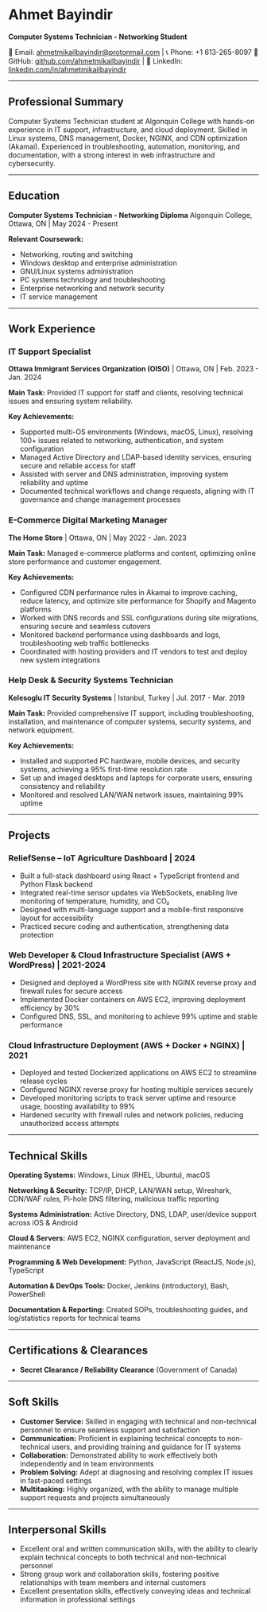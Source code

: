 # Ahmet Bayindir
**Computer Systems Technician - Networking Student**

📧 Email: ahmetmikailbayindir@protonmail.com | 📞 Phone: +1 613-265-8097
🔗 GitHub: [github.com/ahmetmikailbayindir](https://github.com/ahmetmikailbayindir) | 💼 LinkedIn: [linkedin.com/in/ahmetmikailbayindir](https://www.linkedin.com/in/ahmetmikailbayindir/)

---

## Professional Summary

Computer Systems Technician student at Algonquin College with hands-on experience in IT support, infrastructure, and cloud deployment. Skilled in Linux systems, DNS management, Docker, NGINX, and CDN optimization (Akamai). Experienced in troubleshooting, automation, monitoring, and documentation, with a strong interest in web infrastructure and cybersecurity.

---

## Education

**Computer Systems Technician - Networking Diploma**
Algonquin College, Ottawa, ON | May 2024 - Present

**Relevant Coursework:**
- Networking, routing and switching
- Windows desktop and enterprise administration
- GNU/Linux systems administration
- PC systems technology and troubleshooting
- Enterprise networking and network security
- IT service management

---

## Work Experience

### IT Support Specialist
**Ottawa Immigrant Services Organization (OISO)** | Ottawa, ON | Feb. 2023 - Jan. 2024

**Main Task:** Provided IT support for staff and clients, resolving technical issues and ensuring system reliability.

**Key Achievements:**
- Supported multi-OS environments (Windows, macOS, Linux), resolving 100+ issues related to networking, authentication, and system configuration
- Managed Active Directory and LDAP-based identity services, ensuring secure and reliable access for staff
- Assisted with server and DNS administration, improving system reliability and uptime
- Documented technical workflows and change requests, aligning with IT governance and change management processes

### E-Commerce Digital Marketing Manager
**The Home Store** | Ottawa, ON | May 2022 - Jan. 2023

**Main Task:** Managed e-commerce platforms and content, optimizing online store performance and customer engagement.

**Key Achievements:**
- Configured CDN performance rules in Akamai to improve caching, reduce latency, and optimize site performance for Shopify and Magento platforms
- Worked with DNS records and SSL configurations during site migrations, ensuring secure and seamless cutovers
- Monitored backend performance using dashboards and logs, troubleshooting web traffic bottlenecks
- Coordinated with hosting providers and IT vendors to test and deploy new system integrations

### Help Desk & Security Systems Technician
**Kelesoglu IT Security Systems** | Istanbul, Turkey | Jul. 2017 - Mar. 2019

**Main Task:** Provided comprehensive IT support, including troubleshooting, installation, and maintenance of computer systems, security systems, and network equipment.

**Key Achievements:**
- Installed and supported PC hardware, mobile devices, and security systems, achieving a 95% first-time resolution rate
- Set up and imaged desktops and laptops for corporate users, ensuring consistency and reliability
- Monitored and resolved LAN/WAN network issues, maintaining 99% uptime

---

## Projects

### ReliefSense – IoT Agriculture Dashboard | 2024
- Built a full-stack dashboard using React + TypeScript frontend and Python Flask backend
- Integrated real-time sensor updates via WebSockets, enabling live monitoring of temperature, humidity, and CO₂
- Designed with multi-language support and a mobile-first responsive layout for accessibility
- Practiced secure coding and authentication, strengthening data protection

### Web Developer & Cloud Infrastructure Specialist (AWS + WordPress) | 2021-2024
- Designed and deployed a WordPress site with NGINX reverse proxy and firewall rules for secure access
- Implemented Docker containers on AWS EC2, improving deployment efficiency by 30%
- Configured DNS, SSL, and monitoring to achieve 99% uptime and stable performance

### Cloud Infrastructure Deployment (AWS + Docker + NGINX) | 2021
- Deployed and tested Dockerized applications on AWS EC2 to streamline release cycles
- Configured NGINX reverse proxy for hosting multiple services securely
- Developed monitoring scripts to track server uptime and resource usage, boosting availability to 99%
- Hardened security with firewall rules and network policies, reducing unauthorized access attempts

---

## Technical Skills

**Operating Systems:** Windows, Linux (RHEL, Ubuntu), macOS

**Networking & Security:** TCP/IP, DHCP, LAN/WAN setup, Wireshark, CDN/WAF rules, Pi-hole DNS filtering, malicious traffic reporting

**Systems Administration:** Active Directory, DNS, LDAP, user/device support across iOS & Android

**Cloud & Servers:** AWS EC2, NGINX configuration, server deployment and maintenance

**Programming & Web Development:** Python, JavaScript (ReactJS, Node.js), TypeScript

**Automation & DevOps Tools:** Docker, Jenkins (introductory), Bash, PowerShell

**Documentation & Reporting:** Created SOPs, troubleshooting guides, and log/statistics reports for technical teams

---

## Certifications & Clearances

- **Secret Clearance / Reliability Clearance** (Government of Canada)

---

## Soft Skills

- **Customer Service:** Skilled in engaging with technical and non-technical personnel to ensure seamless support and satisfaction
- **Communication:** Proficient in explaining technical concepts to non-technical users, and providing training and guidance for IT systems
- **Collaboration:** Demonstrated ability to work effectively both independently and in team environments
- **Problem Solving:** Adept at diagnosing and resolving complex IT issues in fast-paced settings
- **Multitasking:** Highly organized, with the ability to manage multiple support requests and projects simultaneously

---

## Interpersonal Skills

- Excellent oral and written communication skills, with the ability to clearly explain technical concepts to both technical and non-technical personnel
- Strong group work and collaboration skills, fostering positive relationships with team members and internal customers
- Excellent presentation skills, effectively conveying ideas and technical information in professional settings
